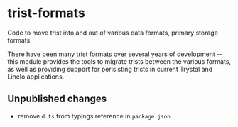 # trist-formats

Code to move trist into and out of various data formats, primary storage formats.

There have been many trist formats over several years of development -- this module provides the tools to 
migrate trists between the various formats, as well as providing support for perisisting trists in current
Trystal and Linelo applications.

## Unpublished changes
* remove ```d.ts``` from typings reference in ```package.json```

